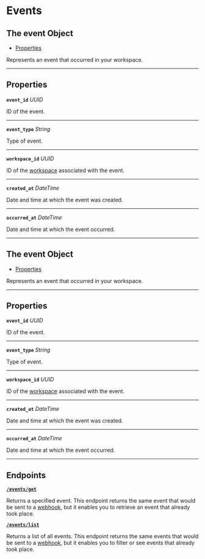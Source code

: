 # Events

## The event Object

- [Properties](./#properties)


Represents an event that occurred in your workspace.

---
## Properties

**`event_id`** *UUID*

ID of the event.




---

**`event_type`** *String*

Type of event.




---

**`workspace_id`** *UUID*

ID of the [workspace](../../core-concepts/workspaces/README.md) associated with the event.




---

**`created_at`** *DateTime*

Date and time at which the event was created.




---

**`occurred_at`** *DateTime*

Date and time at which the event occurred.




---

## The event Object

- [Properties](./#properties)


Represents an event that occurred in your workspace.

---
## Properties

**`event_id`** *UUID*

ID of the event.




---

**`event_type`** *String*

Type of event.




---

**`workspace_id`** *UUID*

ID of the [workspace](../../core-concepts/workspaces/README.md) associated with the event.




---

**`created_at`** *DateTime*

Date and time at which the event was created.




---

**`occurred_at`** *DateTime*

Date and time at which the event occurred.




---

## Endpoints


[**`/events/get`**](./get.md)

Returns a specified event. This endpoint returns the same event that would be sent to a [webhook](https://docs.seam.co/latest/developer-tools/webhooks), but it enables you to retrieve an event that already took place.


[**`/events/list`**](./list.md)

Returns a list of all events. This endpoint returns the same events that would be sent to a [webhook](https://docs.seam.co/latest/developer-tools/webhooks), but it enables you to filter or see events that already took place.


